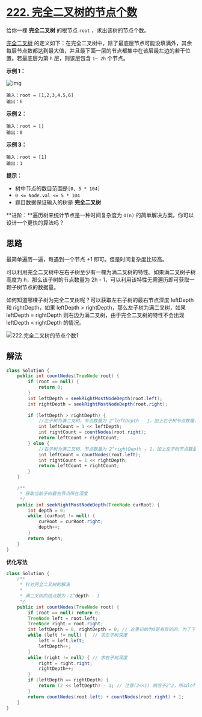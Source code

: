 # [222. 完全二叉树的节点个数](https://leetcode.cn/problems/count-complete-tree-nodes/)

给你一棵 **完全二叉树** 的根节点 `root` ，求出该树的节点个数。

[完全二叉树](https://baike.baidu.com/item/完全二叉树/7773232?fr=aladdin) 的定义如下：在完全二叉树中，除了最底层节点可能没填满外，其余每层节点数都达到最大值，并且最下面一层的节点都集中在该层最左边的若干位置。若最底层为第 `h` 层，则该层包含 `1~ 2h` 个节点。

**示例 1：**

![img](https://assets.leetcode.com/uploads/2021/01/14/complete.jpg)

```
输入：root = [1,2,3,4,5,6]
输出：6
```

**示例 2：**

```
输入：root = []
输出：0
```

**示例 3：**

```
输入：root = [1]
输出：1
```

**提示：**

- 树中节点的数目范围是`[0, 5 * 104]`
- `0 <= Node.val <= 5 * 104`
- 题目数据保证输入的树是 **完全二叉树**

**进阶：**遍历树来统计节点是一种时间复杂度为 `O(n)` 的简单解决方案。你可以设计一个更快的算法吗？

## 思路

最简单遍历一遍，每遇到一个节点 +1 即可。但是时间复杂度比较高。

可以利用完全二叉树中左右子树至少有一棵为满二叉树的特性。如果满二叉树子树高度为 h，那么该子树的节点数量为 2h - 1，可以利用该特性无需遍历即可获取一颗子树节点的数据量。

如何知道哪棵子树为完全二叉树呢？可以获取左右子树的最右节点深度 leftDepth 和 rightDepth，如果 leftDepth > rightDepth，那么左子树为满二叉树，如果 leftDepth = rightDepth 则右边为满二叉树，由于完全二叉树的特性不会出现 leftDepth < rightDepth 的情况。

![222.完全二叉树的节点个数1](https://camo.githubusercontent.com/9dda2135e7216b78bcd3d71377dfa37ae7dc8b262add58376383c58db9e3c97a/68747470733a2f2f696d672d626c6f672e6373646e696d672e636e2f32303230313132343039323633343133382e706e67)

## 解法

```java
class Solution {
    public int countNodes(TreeNode root) {
        if (root == null) {
            return 0;
        }
        int leftDepth = seekRightMostNodeDepth(root.left);
        int rightDepth = seekRightMostNodeDepth(root.right);
        
        if (leftDepth > rightDepth) {
            //左子树为满二叉树，节点数量为 2^leftDepth - 1，加上右子树节点数量，要再 +1，为头结点
            int leftCount = 1 << leftDepth;
            int rightCount = countNodes(root.right);
            return leftCount + rightCount;
        } else {
            //右子树为满二叉树，节点数量为 2^rightDepth - 1，加上左子树节点数量，要再 +1，为头结点
            int leftCount = countNodes(root.left);
            int rightCount = 1 << rightDepth;
            return leftCount + rightCount;
        }
    }

    /**
     * 获取当前子树最右节点所在深度
     */
    public int seekRightMostNodeDepth(TreeNode curRoot) {
        int depth = 0;
        while (curRoot != null) {
            curRoot = curRoot.right;
            depth++;
        }
        return depth;
    }    
}
```

**优化写法**

```java
class Solution {
    /**
     * 针对完全二叉树的解法
     *
     * 满二叉树的结点数为：2^depth - 1
     */
    public int countNodes(TreeNode root) {
        if (root == null) return 0;
        TreeNode left = root.left;
        TreeNode right = root.right;
        int leftDepth = 0, rightDepth = 0; // 这里初始为0是有目的的，为了下面求指数方便
        while (left != null) {  // 求左子树深度
            left = left.left;
            leftDepth++;
        }
        while (right != null) { // 求右子树深度
            right = right.right;
            rightDepth++;
        }
        if (leftDepth == rightDepth) {
            return (2 << leftDepth) - 1; // 注意(2<<1) 相当于2^2，所以leftDepth初始为0
        }
        return countNodes(root.left) + countNodes(root.right) + 1;
    }
}
```

